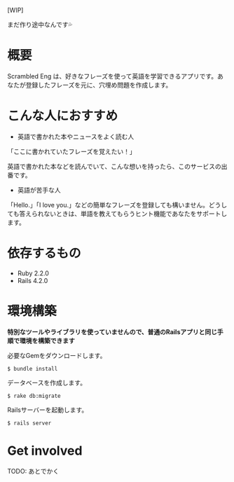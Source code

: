 [WIP]

まだ作り途中なんです:sweat_drops:

# 概要

Scrambled Eng は、好きなフレーズを使って英語を学習できるアプリです。あなたが登録したフレーズを元に、穴埋め問題を作成します。

# こんな人におすすめ

- 英語で書かれた本やニュースをよく読む人

「ここに書かれていたフレーズを覚えたい！」

英語で書かれた本などを読んでいて、こんな想いを持ったら、このサービスの出番です。

- 英語が苦手な人

「Hello.」「I love you.」などの簡単なフレーズを登録しても構いません。どうしても答えられないときは、単語を教えてもらうヒント機能であなたをサポートします。

# 依存するもの

- Ruby 2.2.0
- Rails 4.2.0

# 環境構築

**特別なツールやライブラリを使っていませんので、普通のRailsアプリと同じ手順で環境を構築できます**

必要なGemをダウンロードします。

```
$ bundle install
```

データベースを作成します。

```
$ rake db:migrate
```

Railsサーバーを起動します。

```
$ rails server
```

# Get involved

TODO: あとでかく
